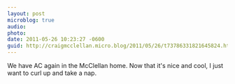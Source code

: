 ```yaml
---
layout: post
microblog: true
audio: 
photo: 
date: 2011-05-26 10:23:27 -0600
guid: http://craigmcclellan.micro.blog/2011/05/26/t73786331821645824.html
---
```

We have AC again in the McClellan home.  Now that it's nice and cool, I just want to curl up and take a nap.
